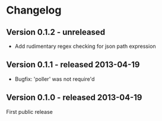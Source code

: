 Changelog
=========

Version 0.1.2 - unreleased
-------------

* Add rudimentary regex checking for json path expression

Version 0.1.1 - released 2013-04-19
-------------

* Bugfix: 'poller' was not require'd

Version 0.1.0 - released 2013-04-19
-------------

First public release